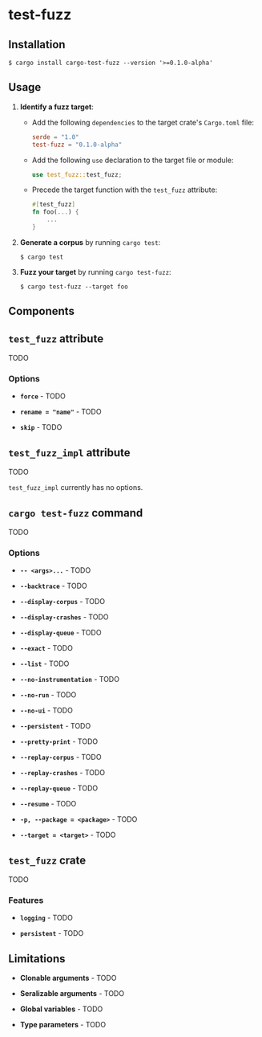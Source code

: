 # test-fuzz

## Installation

```
$ cargo install cargo-test-fuzz --version '>=0.1.0-alpha'
```

## Usage

1. **Identify a fuzz target**:
    - Add the following `dependencies` to the target crate's `Cargo.toml` file:
        ```toml
        serde = "1.0"
        test-fuzz = "0.1.0-alpha"
        ```
    - Add the following `use` declaration to the target file or module:
        ```rust
        use test_fuzz::test_fuzz;
        ```
    - Precede the target function with the `test_fuzz` attribute:
        ```rust
        #[test_fuzz]
        fn foo(...) {
            ...
        }
        ```

2. **Generate a corpus** by running `cargo test`:
    ```
    $ cargo test
    ```

3. **Fuzz your target** by running `cargo test-fuzz`:
    ```
    $ cargo test-fuzz --target foo
    ```

## Components

## `test_fuzz` attribute

TODO

### Options

* **`force`** - TODO

* **`rename = "name"`** - TODO

* **`skip`** - TODO

## `test_fuzz_impl` attribute

TODO

`test_fuzz_impl` currently has no options.

## `cargo test-fuzz` command

TODO

### Options

* **`-- <args>...`** - TODO

* **`--backtrace`** - TODO

* **`--display-corpus`** - TODO

* **`--display-crashes`** - TODO

* **`--display-queue`** - TODO

* **`--exact`** - TODO

* **`--list`** - TODO

* **`--no-instrumentation`** - TODO

* **`--no-run`** - TODO

* **`--no-ui`** - TODO

* **`--persistent`** - TODO

* **`--pretty-print`** - TODO

* **`--replay-corpus`** - TODO

* **`--replay-crashes`** - TODO

* **`--replay-queue`** - TODO

* **`--resume`** - TODO

* **`-p, --package = <package>`** - TODO

* **`--target = <target>`** - TODO

## `test_fuzz` crate

TODO

### Features

* **`logging`** - TODO

* **`persistent`** - TODO

## Limitations

* **Clonable arguments** - TODO

* **Seralizable arguments** - TODO

* **Global variables** - TODO

* **Type parameters** - TODO
